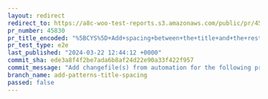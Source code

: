 ```yaml
---
layout: redirect
redirect_to: https://a8c-woo-test-reports.s3.amazonaws.com/public/pr/45830/e2e/index.html
pr_number: 45830
pr_title_encoded: "%5BCYS%5D+Add+spacing+between+the+title+and+the+rest+of+the+pattern"
pr_test_type: e2e
last_published: "2024-03-22 12:44:12 +0000"
commit_sha: ede3a8f4f2be7ada6b8af24d22e90a33f422f957
commit_message: "Add changefile(s) from automation for the following project(s): wooco…"
branch_name: add-patterns-title-spacing
passed: false
---
```

